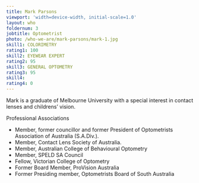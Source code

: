 ```yaml
---
title: Mark Parsons
viewport: 'width=device-width, initial-scale=1.0'
layout: who
foldernum: 3
jobtitle: Optometrist
photo: /who-we-are/mark-parsons/mark-1.jpg
skill1: COLORIMETRY
rating1: 100
skill2: EYEWEAR EXPERT
rating2: 95
skill3: GENERAL OPTOMETRY
rating3: 95
skill4: 
rating4: 0
---
```


Mark is a graduate of Melbourne University with a special interest in contact lenses and childrens’ vision. 

Professional Associations

- Member, former councillor and former President of Optometrists Association of Australia (S.A.Div.).
- Member, Contact Lens Society of Australia.
- Member, Australian College of Behavioural Optometry
- Member, SPELD SA Council
- Fellow, Victorian College of Optometry
- Former Board Member, ProVision Australia
- Former Presiding member, Optometrists Board of South Australia
